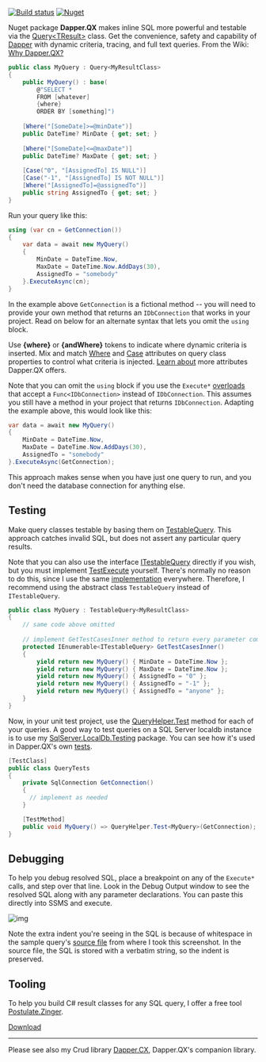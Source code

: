 [![Build status](https://ci.appveyor.com/api/projects/status/cyehxnqmbiwhwpqo?svg=true)](https://ci.appveyor.com/project/adamosoftware/dapper-qx)
[![Nuget](https://img.shields.io/nuget/v/Dapper.QX)](https://www.nuget.org/packages/Dapper.QX/)

Nuget package **Dapper.QX** makes inline SQL more powerful and testable via the [Query\<TResult\>](https://github.com/adamosoftware/Dapper.QX/blob/master/Dapper.QX/Query_base.cs) class. Get the convenience, safety and capability of [Dapper](https://github.com/StackExchange/Dapper) with dynamic criteria, tracing, and full text queries. From the Wiki: [Why Dapper.QX?](https://github.com/adamosoftware/Dapper.QX/wiki)

```csharp
public class MyQuery : Query<MyResultClass>
{
    public MyQuery() : base(
        @"SELECT * 
        FROM [whatever]
        {where}
        ORDER BY [something]")
    
    [Where("[SomeDate]>=@minDate")]
    public DateTime? MinDate { get; set; }
    
    [Where("[SomeDate]<=@maxDate")]
    public DateTime? MaxDate { get; set; }
    
    [Case("0", "[AssignedTo] IS NULL")]
    [Case("-1", "[AssignedTo] IS NOT NULL")]
    [Where("[AssignedTo]=@assignedTo")]
    public string AssignedTo { get; set; }
}
```
Run your query like this:
```csharp
using (var cn = GetConnection())
{
    var data = await new MyQuery() 
    {
        MinDate = DateTime.Now, 
        MaxDate = DateTime.Now.AddDays(30),
        AssignedTo = "somebody"
    }.ExecuteAsync(cn);
}
```
In the example above `GetConnection` is a fictional method -- you will need to provide your own method that returns an `IDbConnection` that works in your project. Read on below for an alternate syntax that lets you omit the `using` block.

Use **{where}** or **{andWhere}** tokens to indicate where dynamic criteria is inserted. Mix and match [Where](https://github.com/adamosoftware/Dapper.QX/blob/master/Dapper.QX/Attributes/Where.cs) and [Case](https://github.com/adamosoftware/Dapper.QX/blob/master/Dapper.QX/Attributes/Case.cs) attributes on query class properties to control what criteria is injected. [Learn about](https://github.com/adamosoftware/Dapper.QX/wiki/Reference) more attributes Dapper.QX offers.

Note that you can omit the `using` block if you use the `Execute*` [overloads](https://github.com/adamfoneil/Dapper.QX/blob/master/Dapper.QX/Query_func.cs) that accept a `Func<IDbConnection>` instead of `IDbConnection`. This assumes you still have a method in your project that returns `IDbConnection`. Adapting the example above, this would look like this:

```csharp
var data = await new MyQuery() 
{
    MinDate = DateTime.Now, 
    MaxDate = DateTime.Now.AddDays(30),
    AssignedTo = "somebody"
}.ExecuteAsync(GetConnection);
```
This approach makes sense when you have just one query to run, and you don't need the database connection for anything else.

## Testing
Make query classes testable by basing them on [TestableQuery](https://github.com/adamfoneil/Dapper.QX/blob/master/Dapper.QX/Abstract/TestableQuery.cs). This approach catches invalid SQL, but does not assert any particular query results.

Note that you can also use the interface [ITestableQuery](https://github.com/adamfoneil/Dapper.QX/blob/master/Dapper.QX/Interfaces/ITestableQuery.cs) directly if you wish, but you must implement [TestExecute](https://github.com/adamfoneil/Dapper.QX/blob/master/Dapper.QX/Interfaces/ITestableQuery.cs#L12) yourself. There's normally no reason to do this, since I use the same [implementation](https://github.com/adamfoneil/Dapper.QX/blob/master/Dapper.QX/Abstract/TestableQuery.cs#L15) everywhere. Therefore, I recommend using the abstract class `TestableQuery` instead of `ITestableQuery`.

```csharp
public class MyQuery : TestableQuery<MyResultClass>
{
    // same code above omitted
  
    // implement GetTestCasesInner method to return every parameter combination you need to test
    protected IEnumerable<ITestableQuery> GetTestCasesInner()
    {
        yield return new MyQuery() { MinDate = DateTime.Now };
        yield return new MyQuery() { MaxDate = DateTime.Now };
        yield return new MyQuery() { AssignedTo = "0" };
        yield return new MyQuery() { AssignedTo = "-1" };
        yield return new MyQuery() { AssignedTo = "anyone" };
    }
}
```
Now, in your unit test project, use the [QueryHelper.Test](https://github.com/adamfoneil/Dapper.QX/blob/master/Dapper.QX/QueryHelper_ext.cs#L16) method for each of your queries. A good way to test queries on a SQL Server localdb instance is to use my [SqlServer.LocalDb.Testing](https://github.com/adamfoneil/SqlServer.LocalDb) package. You can see how it's used in Dapper.QX's own [tests](https://github.com/adamfoneil/Dapper.QX/blob/master/Testing/ExecutionSqlServer.cs#L93).
```csharp
[TestClass]
public class QueryTests
{
    private SqlConnection GetConnection()
    {
      // implement as needed 
    }

    [TestMethod]
    public void MyQuery() => QueryHelper.Test<MyQuery>(GetConnection);    
}
```
## Debugging
To help you debug resolved SQL, place a breakpoint on any of the `Execute*` calls, and step over that line. Look in the Debug Output window to see the resolved SQL along with any parameter declarations. You can paste this directly into SSMS and execute.

![img](https://adamosoftware.blob.core.windows.net/images/dapper-qx-debug.png)

Note the extra indent you're seeing in the SQL is because of whitespace in the sample query's [source file](https://github.com/adamosoftware/Ginseng8/blob/dapper-qx/Ginseng8.Mvc/Queries/OpenWorkItems.cs#L218) from where I took this screenshot. In the source file, the SQL is stored with a verbatim string, so the indent is preserved.

## Tooling
To help you build C# result classes for any SQL query, I offer a free tool [Postulate.Zinger](https://github.com/adamosoftware/Postulate.Zinger).

[Download](https://aosoftware.blob.core.windows.net/install/ZingerSetup.exe)

----
Please see also my Crud library [Dapper.CX](https://github.com/adamosoftware/Dapper.CX), Dapper.QX's companion library.
